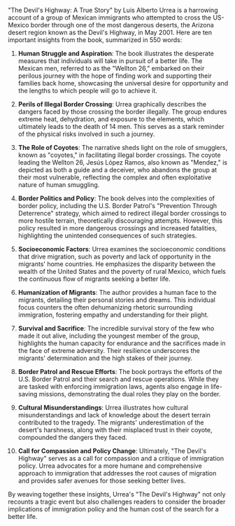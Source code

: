 "The Devil's Highway: A True Story" by Luis Alberto Urrea is a harrowing account of a group of Mexican immigrants who attempted to cross the US-Mexico border through one of the most dangerous deserts, the Arizona desert region known as the Devil's Highway, in May 2001. Here are ten important insights from the book, summarized in 550 words:

1. **Human Struggle and Aspiration**: The book illustrates the desperate measures that individuals will take in pursuit of a better life. The Mexican men, referred to as the "Wellton 26," embarked on their perilous journey with the hope of finding work and supporting their families back home, showcasing the universal desire for opportunity and the lengths to which people will go to achieve it.

2. **Perils of Illegal Border Crossing**: Urrea graphically describes the dangers faced by those crossing the border illegally. The group endures extreme heat, dehydration, and exposure to the elements, which ultimately leads to the death of 14 men. This serves as a stark reminder of the physical risks involved in such a journey.

3. **The Role of Coyotes**: The narrative sheds light on the role of smugglers, known as "coyotes," in facilitating illegal border crossings. The coyote leading the Wellton 26, Jesús López Ramos, also known as "Mendez," is depicted as both a guide and a deceiver, who abandons the group at their most vulnerable, reflecting the complex and often exploitative nature of human smuggling.

4. **Border Politics and Policy**: The book delves into the complexities of border policy, including the U.S. Border Patrol's "Prevention Through Deterrence" strategy, which aimed to redirect illegal border crossings to more hostile terrain, theoretically discouraging attempts. However, this policy resulted in more dangerous crossings and increased fatalities, highlighting the unintended consequences of such strategies.

5. **Socioeconomic Factors**: Urrea examines the socioeconomic conditions that drive migration, such as poverty and lack of opportunity in the migrants' home countries. He emphasizes the disparity between the wealth of the United States and the poverty of rural Mexico, which fuels the continuous flow of migrants seeking a better life.

6. **Humanization of Migrants**: The author provides a human face to the migrants, detailing their personal stories and dreams. This individual focus counters the often dehumanizing rhetoric surrounding immigration, fostering empathy and understanding for their plight.

7. **Survival and Sacrifice**: The incredible survival story of the few who made it out alive, including the youngest member of the group, highlights the human capacity for endurance and the sacrifices made in the face of extreme adversity. Their resilience underscores the migrants' determination and the high stakes of their journey.

8. **Border Patrol and Rescue Efforts**: The book portrays the efforts of the U.S. Border Patrol and their search and rescue operations. While they are tasked with enforcing immigration laws, agents also engage in life-saving missions, demonstrating the dual roles they play on the border.

9. **Cultural Misunderstandings**: Urrea illustrates how cultural misunderstandings and lack of knowledge about the desert terrain contributed to the tragedy. The migrants' underestimation of the desert's harshness, along with their misplaced trust in their coyote, compounded the dangers they faced.

10. **Call for Compassion and Policy Change**: Ultimately, "The Devil's Highway" serves as a call for compassion and a critique of immigration policy. Urrea advocates for a more humane and comprehensive approach to immigration that addresses the root causes of migration and provides safer avenues for those seeking better lives.

By weaving together these insights, Urrea's "The Devil's Highway" not only recounts a tragic event but also challenges readers to consider the broader implications of immigration policy and the human cost of the search for a better life.